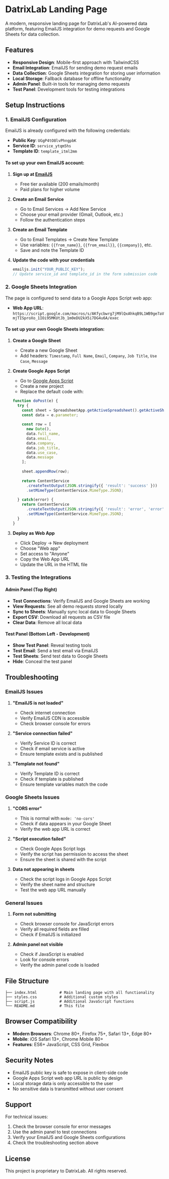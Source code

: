 # DatrixLab Landing Page

A modern, responsive landing page for DatrixLab's AI-powered data platform, featuring EmailJS integration for demo requests and Google Sheets for data collection.

## Features

- **Responsive Design**: Mobile-first approach with TailwindCSS
- **Email Integration**: EmailJS for sending demo request emails
- **Data Collection**: Google Sheets integration for storing user information
- **Local Storage**: Fallback database for offline functionality
- **Admin Panel**: Built-in tools for managing demo requests
- **Test Panel**: Development tools for testing integrations

## Setup Instructions

### 1. EmailJS Configuration

EmailJS is already configured with the following credentials:
- **Public Key**: `UGgP4tO8lvPhngpbK`
- **Service ID**: `service_ytqm5hs`
- **Template ID**: `template_itml2mm`

#### To set up your own EmailJS account:

1. **Sign up at [EmailJS](https://www.emailjs.com/)**
   - Free tier available (200 emails/month)
   - Paid plans for higher volume

2. **Create an Email Service**
   - Go to Email Services → Add New Service
   - Choose your email provider (Gmail, Outlook, etc.)
   - Follow the authentication steps

3. **Create an Email Template**
   - Go to Email Templates → Create New Template
   - Use variables: `{{from_name}}`, `{{from_email}}`, `{{company}}`, etc.
   - Save and note the Template ID

4. **Update the code with your credentials**
   ```javascript
   emailjs.init("YOUR_PUBLIC_KEY");
   // Update service_id and template_id in the form submission code
   ```

### 2. Google Sheets Integration

The page is configured to send data to a Google Apps Script web app:
- **Web App URL**: `https://script.google.com/macros/s/AKfycbwrg7jM9lQxAhkqB9L1WB9ge7aVmjTISproXo_1IOi95MKUtJb_1m0eDU2kX5i7DG4u6A/exec`

#### To set up your own Google Sheets integration:

1. **Create a Google Sheet**
   - Create a new Google Sheet
   - Add headers: `Timestamp`, `Full Name`, `Email`, `Company`, `Job Title`, `Use Case`, `Message`

2. **Create Google Apps Script**
   - Go to [Google Apps Script](https://script.google.com/)
   - Create a new project
   - Replace the default code with:

   ```javascript
   function doPost(e) {
     try {
       const sheet = SpreadsheetApp.getActiveSpreadsheet().getActiveSheet();
       const data = e.parameter;
       
       const row = [
         new Date(),
         data.full_name,
         data.email,
         data.company,
         data.job_title,
         data.use_case,
         data.message
       ];
       
       sheet.appendRow(row);
       
       return ContentService
         .createTextOutput(JSON.stringify({ 'result': 'success' }))
         .setMimeType(ContentService.MimeType.JSON);
         
     } catch(error) {
       return ContentService
         .createTextOutput(JSON.stringify({ 'result': 'error', 'error': error.toString() }))
         .setMimeType(ContentService.MimeType.JSON);
     }
   }
   ```

3. **Deploy as Web App**
   - Click Deploy → New deployment
   - Choose "Web app"
   - Set access to "Anyone"
   - Copy the Web App URL
   - Update the URL in the HTML file

### 3. Testing the Integrations

#### Admin Panel (Top Right)
- **Test Connections**: Verify EmailJS and Google Sheets are working
- **View Requests**: See all demo requests stored locally
- **Sync to Sheets**: Manually sync local data to Google Sheets
- **Export CSV**: Download all requests as CSV file
- **Clear Data**: Remove all local data

#### Test Panel (Bottom Left - Development)
- **Show Test Panel**: Reveal testing tools
- **Test Email**: Send a test email via EmailJS
- **Test Sheets**: Send test data to Google Sheets
- **Hide**: Conceal the test panel

## Troubleshooting

### EmailJS Issues

1. **"EmailJS is not loaded"**
   - Check internet connection
   - Verify EmailJS CDN is accessible
   - Check browser console for errors

2. **"Service connection failed"**
   - Verify Service ID is correct
   - Check if email service is active
   - Ensure template exists and is published

3. **"Template not found"**
   - Verify Template ID is correct
   - Check if template is published
   - Ensure template variables match the code

### Google Sheets Issues

1. **"CORS error"**
   - This is normal with `mode: 'no-cors'`
   - Check if data appears in your Google Sheet
   - Verify the web app URL is correct

2. **"Script execution failed"**
   - Check Google Apps Script logs
   - Verify the script has permission to access the sheet
   - Ensure the sheet is shared with the script

3. **Data not appearing in sheets**
   - Check the script logs in Google Apps Script
   - Verify the sheet name and structure
   - Test the web app URL manually

### General Issues

1. **Form not submitting**
   - Check browser console for JavaScript errors
   - Verify all required fields are filled
   - Check if EmailJS is initialized

2. **Admin panel not visible**
   - Check if JavaScript is enabled
   - Look for console errors
   - Verify the admin panel code is loaded

## File Structure

```
├── index.html          # Main landing page with all functionality
├── styles.css          # Additional custom styles
├── script.js           # Additional JavaScript functions
└── README.md           # This file
```

## Browser Compatibility

- **Modern Browsers**: Chrome 80+, Firefox 75+, Safari 13+, Edge 80+
- **Mobile**: iOS Safari 13+, Chrome Mobile 80+
- **Features**: ES6+ JavaScript, CSS Grid, Flexbox

## Security Notes

- EmailJS public key is safe to expose in client-side code
- Google Apps Script web app URL is public by design
- Local storage data is only accessible to the user
- No sensitive data is transmitted without user consent

## Support

For technical issues:
1. Check the browser console for error messages
2. Use the admin panel to test connections
3. Verify your EmailJS and Google Sheets configurations
4. Check the troubleshooting section above

## License

This project is proprietary to DatrixLab. All rights reserved.
